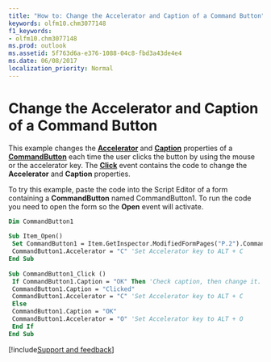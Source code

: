 ```yaml
---
title: "How to: Change the Accelerator and Caption of a Command Button"
keywords: olfm10.chm3077148
f1_keywords:
- olfm10.chm3077148
ms.prod: outlook
ms.assetid: 5f763d6a-e376-1088-04c8-fbd3a43de4e4
ms.date: 06/08/2017
localization_priority: Normal
---
```



# Change the Accelerator and Caption of a Command Button

This example changes the  **[Accelerator](../../../api/Outlook.commandbutton.accelerator.md)** and **[Caption](../../../api/Outlook.commandbutton.caption.md)** properties of a **[CommandButton](../../../api/Outlook.commandbutton.md)** each time the user clicks the button by using the mouse or the accelerator key. The **[Click](../../../api/Outlook.commandbutton.click.md)** event contains the code to change the **Accelerator** and **Caption** properties.

To try this example, paste the code into the Script Editor of a form containing a  **CommandButton** named CommandButton1. To run the code you need to open the form so the **Open** event will activate.



```vb
Dim CommandButton1 
 
Sub Item_Open() 
 Set CommandButton1 = Item.GetInspector.ModifiedFormPages("P.2").CommandButton1 
 CommandButton1.Accelerator = "C" 'Set Accelerator key to ALT + C 
End Sub 
 
Sub CommandButton1_Click () 
 If CommandButton1.Caption = "OK" Then 'Check caption, then change it. 
 CommandButton1.Caption = "Clicked" 
 CommandButton1.Accelerator = "C" 'Set Accelerator key to ALT + C 
 Else 
 CommandButton1.Caption = "OK" 
 CommandButton1.Accelerator = "O" 'Set Accelerator key to ALT + O 
 End If 
End Sub
```

[!include[Support and feedback](~/includes/feedback-boilerplate.md)]